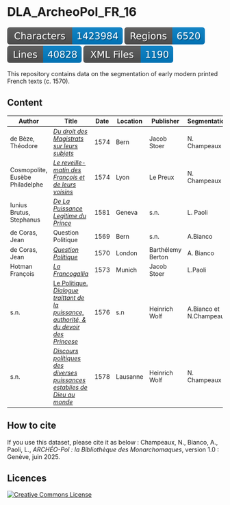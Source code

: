 # DLA_ArcheoPol_FR_16

![characters badge](badges/characters.svg) ![regions badge](badges/regions.svg) ![lines badge](badges/lines.svg) ![files badge](badges/files.svg) 

This repository contains data on the segmentation of early modern printed French texts (c. 1570).

## Content

| Author           | Title                | Date     | Location | Publisher | Segmentation |
|------------------|----------------------|----------|----------|-----------|--------------|
| de Bèze,  Théodore | [_Du droit des Magistrats sur leurs subjets_](https://doi.org/10.3931/e-rara-1064) | 1574     | Bern  | Jacob Stoer | N. Champeaux |
| Cosmopolite,  Eusèbe Philadelphe | [_Le reveille-matin des François et de leurs voisins_](https://www.google.it/books/edition/Le_Reveille_matin_des_Fran%C3%A7ois_et_de_le/GBRr1rSDsQMC?hl=it&gbpv=1) | 1574 | Lyon | Le Preux | N. Champeaux |
| Iunius Brutus, Stephanus | [*De La Puissance Legitime du Prince*](https://doi.org/10.3931/e-rara-6435) | 1581     | Geneva   | s.n. | L. Paoli     |
| de Coras, Jean | Question Politique | 1569    | Bern   | s.n. | A.Bianco    |
| de Coras, Jean | [_Question Politique_](https://books.google.ch/books?id=7cLTKl76iJsC&pg=PA355) | 1570     | London   | Barthélemy Berton | A. Bianco     |
| Hotman François | [*La Francogallia*](https://www.digitale-sammlungen.de/en/view/bsb10177492?page=4,5) | 1573     | Munich| Jacob Stoer | L.Paoli     |
| s.n. | [Le Politique. *Dialogue traittant de la puissance, authorité, & du devoir des Princese*](http://digital.onb.ac.at/OnbViewer/viewer.faces?doc=ABO_%2BZ22450210X) | 1576     | s.n | Heinrich Wolf | A.Bianco et N.Champeaux     |
| s.n. | [_Discours politiques des diverses puissances establies de Dieu au monde_](https://doi.org/10.3931/e-rara-29284) | 1578     | Lausanne | Heinrich Wolf | N. Champeaux |


## How to cite

If you use this dataset, please cite it as below : Champeaux, N., Bianco, A., Paoli, L., _ARCHÉO-Pol : la Bibliothèque des Monarchomaques_, version 1.0 : Genève, juin 2025.
 
## Licences

<a rel="license" href="https://creativecommons.org/licenses/by/4.0"><img alt="Creative Commons License" style="border-width:0" src="https://i.creativecommons.org/l/by/4.0/88x31.png" /></a><br /> 
